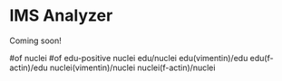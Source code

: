 # IMS Analyzer

Coming soon!

#of nuclei
#of edu-positive nuclei
edu/nuclei
edu(vimentin)/edu
edu(f-actin)/edu
nuclei(vimentin)/nuclei
nuclei(f-actin)/nuclei